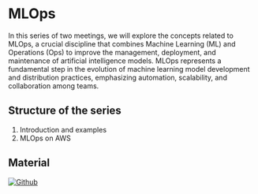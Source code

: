 # MLOps

In this series of two meetings, we will explore the concepts related to MLOps, a crucial discipline that combines Machine Learning (ML) and Operations (Ops) to improve the management, deployment, and maintenance of artificial intelligence models. MLOps represents a fundamental step in the evolution of machine learning model development and distribution practices, emphasizing automation, scalability, and collaboration among teams.

## Structure of the series

1. Introduction and examples
2. MLOps on AWS

## Material

[![Github](https://img.shields.io/badge/GitHub-181717.svg?style=for-the-badge&logo=GitHub&logoColor=white)](https://github.com/PythonBiellaGroup/MaterialeSerate/tree/master/MLOps)